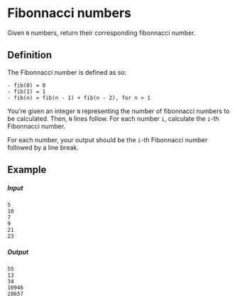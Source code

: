 # Fibonnacci numbers

Given `N` numbers, return their corresponding fibonnacci number.

## Definition

The Fibonnacci number is defined as so:

```
- fib(0) = 0
- fib(1) = 1
- fib(n) = fib(n - 1) + fib(n - 2), for n > 1
```

You're given an integer `N` representing the number of fibonnacci numbers to be calculated.
Then, `N` lines follow.
For each number `i`, calculate the `i`-th Fibonnacci number.

For each number, your output should be the `i`-th Fibonnacci number followed by a line break.

## Example

##### Input

```
5
10
7
9
21
23
```

##### Output

```
55
13
34
10946
28657

```
